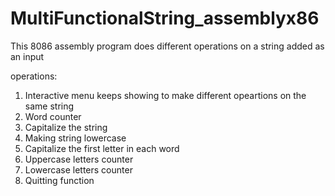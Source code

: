 # MultiFunctionalString_assemblyx86
This 8086 assembly program does different operations on a string added as an input

operations: 
1. Interactive menu keeps showing to make different opeartions on the same string
2. Word counter 
3. Capitalize the string
4. Making string lowercase 
5. Capitalize the first letter in each word
6. Uppercase letters counter
7. Lowercase letters counter
8. Quitting function 
